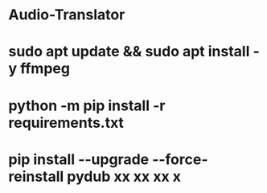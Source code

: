# Audio-Translator

# sudo apt update && sudo apt install -y ffmpeg
# python -m pip install -r requirements.txt


# pip install --upgrade --force-reinstall pydub xx xx xx x
